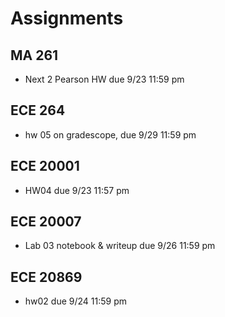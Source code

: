 # Assignments

## MA 261
 - Next 2 Pearson HW due 9/23 11:59 pm

## ECE 264
 - hw 05 on gradescope, due 9/29 11:59 pm

## ECE 20001
 - HW04 due 9/23 11:57 pm

## ECE 20007
 - Lab 03 notebook & writeup due 9/26 11:59 pm

## ECE 20869
 - hw02 due 9/24 11:59 pm
